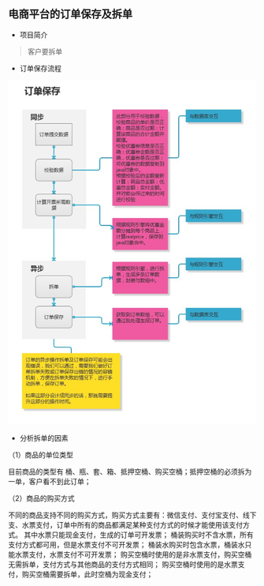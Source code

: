 ## 电商平台的订单保存及拆单

- 项目简介

> 客户要拆单

- 订单保存流程

![](/img/project/chaidan.jpg)

- 分析拆单的因素

（1）商品的单位类型

目前商品的类型有 桶、瓶、套、箱、抵押空桶、购买空桶；抵押空桶的必须拆为一单，客户看不到此订单；

（2）商品的购买方式

不同的商品支持不同的购买方式，购买方式主要有：微信支付、支付宝支付、线下支、水票支付，订单中所有的商品都满足某种支付方式的时候才能使用该支付方式。
其中水票只能现金支付，生成的订单可开发票；
桶装购买时不含水票，所有支付方式都可用，但是水票支付不可开发票；
桶装水购买时包含水票，桶装水只能水票支付，水票支付不可开发票；
购买空桶时使用的是非水票支付，购买空桶无需拆单，支付方式与其他商品的支付方式相同；
购买空桶时使用的是水票支付，购买空桶需要拆单，此时空桶为现金支付；

